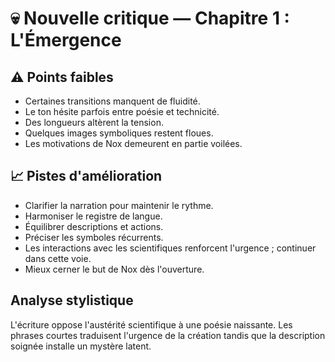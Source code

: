 # 💀 Nouvelle critique — Chapitre 1 : L'Émergence

## ⚠️ Points faibles
- Certaines transitions manquent de fluidité.
- Le ton hésite parfois entre poésie et technicité.
- Des longueurs altèrent la tension.
- Quelques images symboliques restent floues.
- Les motivations de Nox demeurent en partie voilées.

## 📈 Pistes d'amélioration
- Clarifier la narration pour maintenir le rythme.
- Harmoniser le registre de langue.
- Équilibrer descriptions et actions.
- Préciser les symboles récurrents.
- Les interactions avec les scientifiques renforcent l'urgence ; continuer dans cette voie.
- Mieux cerner le but de Nox dès l'ouverture.

## Analyse stylistique
L'écriture oppose l'austérité scientifique à une poésie naissante. Les phrases courtes traduisent l'urgence de la création tandis que la description soignée installe un mystère latent.
